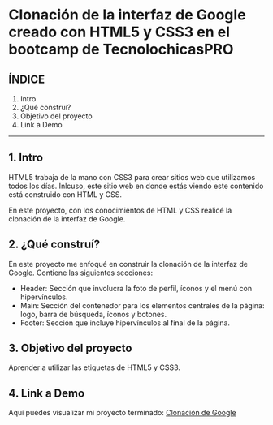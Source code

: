 # Clonación de la interfaz de Google creado con HTML5 y CSS3 en el bootcamp de TecnolochicasPRO


## ÍNDICE

1. Intro
2. ¿Qué construí?
4. Objetivo del proyecto
5. Link a Demo

****

## 1. Intro
HTML5 trabaja de la mano con CSS3 para crear sitios web que utilizamos todos los días. Inlcuso, este sitio web en donde estás viendo este contenido está construido con HTML y CSS.

En este proyecto, con los conocimientos de HTML y CSS realicé la clonación de la interfaz de Google.

## 2. ¿Qué construí?
En este proyecto me enfoqué en construir la clonación de la interfaz de Google.
Contiene las siguientes secciones: 

- Header: Sección que involucra la foto de perfil, íconos y el menú con hipervínculos.
- Main: Sección del contenedor para los elementos centrales de la página: logo, barra de búsqueda, íconos y botones.
- Footer: Sección que incluye hipervínculos al final de la página.

## 3. Objetivo del proyecto
Aprender a utilizar las etiquetas de HTML5 y CSS3.

## 4. Link a Demo
Aquí puedes visualizar mi proyecto terminado: [Clonación de Google](#) 
